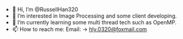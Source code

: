 - 👋 Hi, I’m @RussellHan320
- 👀 I’m interested in Image Processing and some client developing.
- 🌱 I’m currently learning some multi thread tech such as OpenMP.
- 📫 How to reach me: 
Email: -> hly.0320@foxmail.com

<!---
RussellHan320/RussellHan320 is a ✨ special ✨ repository because its `README.md` (this file) appears on your GitHub profile.
You can click the Preview link to take a look at your changes.
--->
